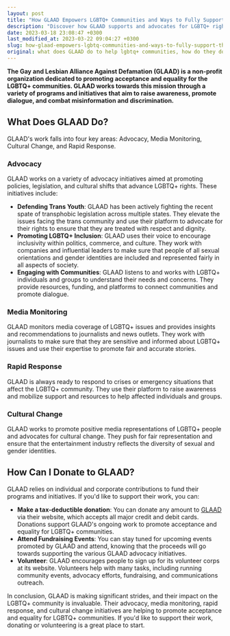 ```yaml
---
layout: post
title: "How GLAAD Empowers LGBTQ+ Communities and Ways to Fully Support Them through Donations"
description: "Discover how GLAAD supports and advocates for LGBTQ+ rights through their media programs, partnerships and education. Learn how you can donate to help make a difference."
date: 2023-03-18 23:08:47 +0300
last_modified_at: 2023-03-22 09:04:27 +0300
slug: how-glaad-empowers-lgbtq-communities-and-ways-to-fully-support-them-through-donations
original: what does GLAAD do to help lgbtq+ communities, how do they do it, how can i donate?
---
```

**The Gay and Lesbian Alliance Against Defamation (GLAAD) is a non-profit organization dedicated to promoting acceptance and equality for the LGBTQ+ communities. GLAAD works towards this mission through a variety of programs and initiatives that aim to raise awareness, promote dialogue, and combat misinformation and discrimination.**

## What Does GLAAD Do?

GLAAD's work falls into four key areas: Advocacy, Media Monitoring, Cultural Change, and Rapid Response.

### Advocacy

GLAAD works on a variety of advocacy initiatives aimed at promoting policies, legislation, and cultural shifts that advance LGBTQ+ rights. These initiatives include:

* **Defending Trans Youth**: GLAAD has been actively fighting the recent spate of transphobic legislation across multiple states. They elevate the issues facing the trans community and use their platform to advocate for their rights to ensure that they are treated with respect and dignity.
* **Promoting LGBTQ+ Inclusion**: GLAAD uses their voice to encourage inclusivity within politics, commerce, and culture. They work with companies and influential leaders to make sure that people of all sexual orientations and gender identities are included and represented fairly in all aspects of society.
* **Engaging with Communities**: GLAAD listens to and works with LGBTQ+ individuals and groups to understand their needs and concerns. They provide resources, funding, and platforms to connect communities and promote dialogue.

### Media Monitoring

GLAAD monitors media coverage of LGBTQ+ issues and provides insights and recommendations to journalists and news outlets. They work with journalists to make sure that they are sensitive and informed about LGBTQ+ issues and use their expertise to promote fair and accurate stories.

### Rapid Response

GLAAD is always ready to respond to crises or emergency situations that affect the LGBTQ+ community. They use their platform to raise awareness and mobilize support and resources to help affected individuals and groups.

### Cultural Change

GLAAD works to promote positive media representations of LGBTQ+ people and advocates for cultural change. They push for fair representation and ensure that the entertainment industry reflects the diversity of sexual and gender identities.

## How Can I Donate to GLAAD?

GLAAD relies on individual and corporate contributions to fund their programs and initiatives. If you'd like to support their work, you can:

* **Make a tax-deductible donation**: You can donate any amount to [GLAAD](https://www.glaad.org/) via their website, which accepts all major credit and debit cards. Donations support GLAAD's ongoing work to promote acceptance and equality for LGBTQ+ communities.
* **Attend Fundraising Events**: You can stay tuned for upcoming events promoted by GLAAD and attend, knowing that the proceeds will go towards supporting the various GLAAD advocacy initiatives.
* **Volunteer**: GLAAD encourages people to sign up for its volunteer corps at its website. Volunteers help with many tasks, including running community events, advocacy efforts, fundraising, and communications outreach.

In conclusion, GLAAD is making significant strides, and their impact on the LGBTQ+ community is invaluable. Their advocacy, media monitoring, rapid response, and cultural change initiatives are helping to promote acceptance and equality for LGBTQ+ communities. If you'd like to support their work, donating or volunteering is a great place to start.